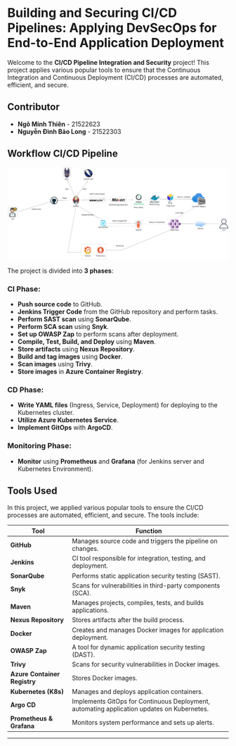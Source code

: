 # Building and Securing CI/CD Pipelines: Applying DevSecOps for End-to-End Application Deployment

Welcome to the **CI/CD Pipeline Integration and Security** project! This project applies various popular tools to ensure that the Continuous Integration and Continuous Deployment (CI/CD) processes are automated, efficient, and secure.

## Contributor
- **Ngô Minh Thiên** - 21522623  
- **Nguyễn Đình Bảo Long** - 21522303  

## Workflow CI/CD Pipeline
![Mô tả về ảnh](architecture/DACN.png)


The project is divided into **3 phases**:

### CI Phase:
- **Push source code** to GitHub.
- **Jenkins Trigger Code** from the GitHub repository and perform tasks.
- **Perform SAST scan** using **SonarQube**.
- **Perform SCA scan** using **Snyk**.
- **Set up OWASP Zap** to perform scans after deployment.
- **Compile, Test, Build, and Deploy** using **Maven**.
- **Store artifacts** using **Nexus Repository**.
- **Build and tag images** using **Docker**.
- **Scan images** using **Trivy**.
- **Store images** in **Azure Container Registry**.

### CD Phase:
- **Write YAML files** (Ingress, Service, Deployment) for deploying to the Kubernetes cluster.
- **Utilize Azure Kubernetes Service**.
- **Implement GitOps** with **ArgoCD**.

### Monitoring Phase:
- **Monitor** using **Prometheus** and **Grafana** (for Jenkins server and Kubernetes Environment).
## Tools Used
In this project, we applied various popular tools to ensure the CI/CD processes are automated, efficient, and secure. The tools include:

| **Tool**                     | **Function**                                                                  |
|------------------------------|-------------------------------------------------------------------------------|
| **GitHub**                   | Manages source code and triggers the pipeline on changes.                     |
| **Jenkins**                  | CI tool responsible for integration, testing, and deployment.                 |
| **SonarQube**                | Performs static application security testing (SAST).                          |
| **Snyk**                     | Scans for vulnerabilities in third-party components (SCA).                    |
| **Maven**                    | Manages projects, compiles, tests, and builds applications.                   |
| **Nexus Repository**         | Stores artifacts after the build process.                                     |
| **Docker**                   | Creates and manages Docker images for application deployment.                  |
| **OWASP Zap**                | A tool for dynamic application security testing (DAST).                       |
| **Trivy**                    | Scans for security vulnerabilities in Docker images.                          |
| **Azure Container Registry**  | Stores Docker images.                                                         |
| **Kubernetes (K8s)**         | Manages and deploys application containers.                                   |
| **Argo CD**                  | Implements GitOps for Continuous Deployment, automating application updates on Kubernetes. |
| **Prometheus & Grafana**     | Monitors system performance and sets up alerts.                               |

---
